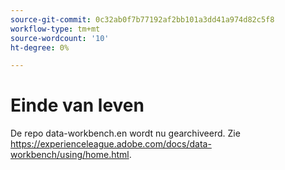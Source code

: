 ```yaml
---
source-git-commit: 0c32ab0f7b77192af2bb101a3dd41a974d82c5f8
workflow-type: tm+mt
source-wordcount: '10'
ht-degree: 0%

---
```

# Einde van leven

De repo data-workbench.en wordt nu gearchiveerd. Zie <https://experienceleague.adobe.com/docs/data-workbench/using/home.html>.
